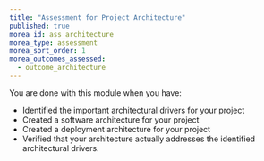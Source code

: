 ```yaml
---
title: "Assessment for Project Architecture"
published: true
morea_id: ass_architecture
morea_type: assessment
morea_sort_order: 1
morea_outcomes_assessed:
  - outcome_architecture
---
```

You are done with this module when you have:

- Identified the important architectural drivers for your project
- Created a software architecture for your project
- Created a deployment architecture for your project
- Verified that your architecture actually addresses the identified architectural drivers.
